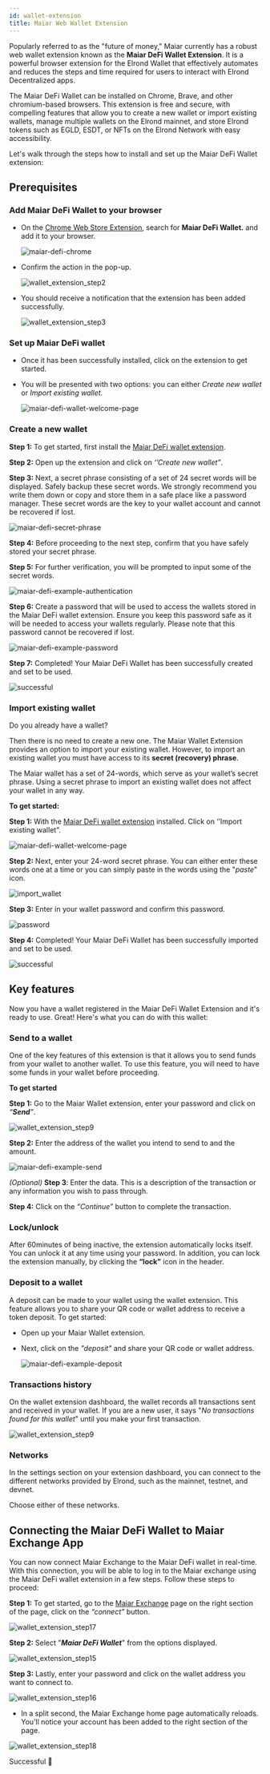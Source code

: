 ```yaml
---
id: wallet-extension
title: Maiar Web Wallet Extension
---
```


Popularly referred to as the "future of money," Maiar currently has a robust web wallet extension known as the **Maiar DeFi Wallet Extension**. It is a powerful browser extension for the Elrond Wallet that effectively automates and reduces the steps and time required for users to interact with Elrond Decentralized apps.

The Maiar DeFi Wallet can be installed on Chrome, Brave, and other chromium-based browsers. This extension is free and secure, with compelling features that allow you to create a new wallet or import existing wallets, manage multiple wallets on the Elrond mainnet, and store Elrond tokens such as EGLD, ESDT, or NFTs on the Elrond Network with easy accessibility.

Let's walk through the steps how to install and set up the Maiar DeFi Wallet extension:

## Prerequisites

### Add Maiar DeFi Wallet to your browser

* On the [Chrome Web Store Extension](https://chrome.google.com/webstore/category/extensions), search for **Maiar DeFi Wallet.** and add it to your browser. 

  ![maiar-defi-chrome](/wallet/wallet-extension/wallet_extension_step1.png)
  
* Confirm the action in the pop-up.

  ![wallet_extension_step2](/wallet/wallet-extension/wallet_extension_step2.png)
    
* You should receive a notification that the extension has been added successfully. 

  ![wallet_extension_step3](/wallet/wallet-extension/wallet_extension_step3.png)



### Set up Maiar DeFi wallet
* Once it has been successfully installed, click on the extension to get started.

* You will be presented with two options: you can either *Create new wallet* or *Import existing wallet.*

  ![maiar-defi-wallet-welcome-page](/wallet/wallet-extension/wallet_extension_step4.png)
 

### Create a new wallet

**Step 1:** To get started, first install the [Maiar DeFi wallet extension](https://chrome.google.com/webstore/detail/maiar-defi-wallet/dngmlblcodfobpdpecaadgfbcggfjfnm).

**Step 2:** Open up the extension and click on _‘’Create new wallet”_.

**Step 3:** Next, a secret phrase consisting of a set of 24 secret words will be displayed. Safely backup these secret words. We strongly recommend you write them down or copy and store them in a safe place like a password manager.  These secret words are the key to your wallet account and cannot be recovered if lost.

   ![maiar-defi-secret-phrase](/wallet/wallet-extension/wallet_extension_step5.png)


**Step 4:** Before proceeding to the next step, confirm that you have safely stored your secret phrase.

**Step 5:** For further verification, you will be prompted to input some of the secret words. 

   ![maiar-defi-example-authentication](/wallet/wallet-extension/wallet_extension_step6.png) 

**Step 6:** Create a password that will be used to access the wallets stored in the Maiar DeFi wallet extension. Ensure you keep this password safe as it will be needed to access your wallets regularly. Please note that this password cannot be recovered if lost. 

   ![maiar-defi-example-password](/wallet/wallet-extension/wallet_extension_step7.png)  

**Step 7:** Completed! Your Maiar DeFi Wallet has been successfully created and set to be used. 

   ![successful](/wallet/wallet-extension/wallet_extension_step8.png)
    

### Import existing wallet

Do you already have a wallet?

Then there is no need to create a new one. The Maiar Wallet Extension provides an option to import your existing wallet. However, to import an existing wallet you must have access to its **secret (recovery) phrase**.

The Maiar wallet has a set of 24-words, which serve as your wallet’s secret phrase. Using a secret phrase to import an existing wallet does not affect your wallet in any way.

**To get started:** 

**Step 1:** With the [Maiar DeFi wallet extension](https://chrome.google.com/webstore/detail/maiar-defi-wallet/dngmlblcodfobpdpecaadgfbcggfjfnm) installed. Click on ‘’Import existing wallet”.

  ![maiar-defi-wallet-welcome-page](/wallet/wallet-extension/wallet_extension_step4.png)
 
**Step 2:** Next, enter your 24-word secret phrase. You can either enter these words one at a time or you can simply paste in the words using the "_paste_" icon.

   ![import_wallet](/wallet/wallet-extension/wallet_extension_step14.png)
  
**Step 3:** Enter in your wallet password and confirm this password. 

  ![password](/wallet/wallet-extension/wallet_extension_step13.png)
  
**Step 4:**  Completed! Your Maiar DeFi Wallet has been successfully imported and set to be used.

   ![successful](/wallet/wallet-extension/wallet_extension_step8.png)
   

## Key features

Now you have a wallet registered in the Maiar DeFi Wallet Extension and it's ready to use. Great! Here's what you can do with this wallet:

### Send to a wallet

One of the key features of this extension is that it allows you to send funds from your wallet to another wallet. To use this feature, you will need to have some funds in your wallet before proceeding. 

**To get started**

 **Step 1:** Go to the Maiar Wallet extension, enter your password and click on _“**Send**”_.
 
  ![wallet_extension_step9](/wallet/wallet-extension/wallet_extension_step9.png)

**Step 2:** Enter the address of the wallet you intend to send to and the amount. 

![maiar-defi-example-send](/wallet/wallet-extension/wallet_extension_step10.png)

*(Optional)* **Step 3**: Enter the data. This is a description of the transaction or any information you wish to pass through. 

**Step 4:** Click on the _“Continue”_ button to complete the transaction.

### Lock/unlock

After 60minutes of being inactive, the extension automatically locks itself. You can unlock it at any time using your password. In addition, you can lock the extension manually, by clicking the **“lock”** icon in the header. 


### Deposit to a wallet

A deposit can be made to your wallet using the wallet extension. This feature allows you to share your QR code or wallet address to receive a token deposit. To get started:

- Open up your Maiar Wallet extension.

- Next, click on the _"*deposit*"_ and share your QR code or wallet address.
 
  ![maiar-defi-example-deposit](/wallet/wallet-extension/wallet_extension_step11.png) 


### Transactions history

On the wallet extension dashboard, the wallet records all transactions sent and received in your wallet. If you are a new user, it says "*No transactions found for this wallet*" until you make your first transaction.

   ![wallet_extension_step9](/wallet/wallet-extension/wallet_extension_step9.png)


### Networks

In the settings section on your extension dashboard, you can connect to the different networks provided by Elrond, such as the mainnet, testnet, and devnet.

Choose either of these networks.


## Connecting the Maiar DeFi Wallet to Maiar Exchange App 

You can now connect Maiar Exchange to the Maiar DeFi wallet in real-time. With this connection, you will be able to log in to the Maiar exchange using the Maiar DeFi wallet extension in a few steps.
Follow these steps to proceed:


**Step 1:** To get started, go to the [Maiar Exchange](https://maiar.exchange/) page on the right section of the page, click on the  _“connect”_ button.

![wallet_extension_step17](/wallet/wallet-extension/wallet_extension_step17.png)

**Step 2:** Select "***Maiar DeFi Wallet***" from the options displayed.

![wallet_extension_step15](/wallet/wallet-extension/wallet_extension_step15.png)

**Step 3:** Lastly, enter your password and click on the wallet address you want to connect to. 

![wallet_extension_step16](/wallet/wallet-extension/wallet_extension_step16.png)

- In a split second, the Maiar Exchange home page automatically reloads. You’ll notice your account has been added to the right section of the page.

![wallet_extension_step18](/wallet/wallet-extension/wallet_extension_step18.png)

Successful 🎉

